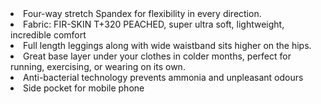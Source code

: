 ---
---

<li class="productPoint">
    Four-way stretch Spandex for flexibility in every direction.
</li>
<li class="productPoint">
    Fabric: FIR-SKIN T+320 PEACHED, super ultra soft, lightweight, incredible comfort
</li>
<li class="productPoint">
    Full length leggings along with wide waistband sits higher on the hips.
</li>
<li class="productPoint">
    Great base layer under your clothes in colder months, perfect for running, exercising, or wearing on its own.
</li>
<li class="productPoint">
    Anti-bacterial technology prevents ammonia and unpleasant odours
</li>
<li class="productPoint">
    Side pocket for mobile phone
</li>